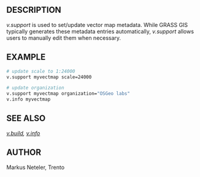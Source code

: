 ## DESCRIPTION

*v.support* is used to set/update vector map metadata. While GRASS GIS
typically generates these metadata entries automatically, *v.support*
allows users to manually edit them when necessary.

## EXAMPLE

```sh
# update scale to 1:24000
v.support myvectmap scale=24000

# update organization
v.support myvectmap organization="OSGeo labs"
v.info myvectmap
```

## SEE ALSO

*[v.build](v.build.md), [v.info](v.info.md)*

## AUTHOR

Markus Neteler, Trento
